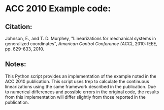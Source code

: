 ACC 2010 Example code: 
======================

Citation:
---------
Johnson, E., and T. D. Murphey, "Linearizations for mechanical systems in generalized coordinates", _American Control Conference (ACC)_, 2010: IEEE, pp. 629-633, 2010.

Notes:
------
This Python script provides an implementation of the example noted in the ACC 2010 publication. This script uses trep to calculate the continuous linearizations using the same framework described in the publication. Due to numerical differences and possible errors in the original code, the results from this implementation will differ slightly from those reported in the publication.

